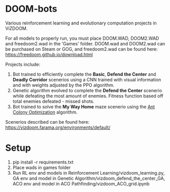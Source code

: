 # DOOM-bots
Various reinforcement learning and evolutionary computation projects in ViZDOOM. 

For all models to properly run, you must place DOOM.WAD, DOOM2.WAD and freedoom2.wad in the 'Games' folder.
DOOM.wad and DOOM2.wad can be purchased on Steam or GOG, and freedoom2.wad can be found here: https://freedoom.github.io/download.html

Projects include:

1. Bot trained to efficiently complete the **Basic**, **Defend the Center** and **Deadly Corridor** scenerios using a CNN trained with visual information and with weights adjusted by the PPO algorithm. 
2. Genetic algorithm evolved to complete the **Defend the Center** scenerio while defeating the most amount of enemies. Fitness function based off total enemies defeated - missed shots. 
3. Bot trained to solve the **My Way Home** maze scenerio using the [Ant Colony Optimization](https://en.wikipedia.org/wiki/Ant_colony_optimization_algorithms) algorithm.

Scenerios described can be found here: https://vizdoom.farama.org/environments/default/

# Setup

1. pip install -r requirements.txt 
2. Place wads in games folder
3. Run RL env and models in Reinforcement Learning/vizdoom_learning.py, GA env and model in Genetic Algorithm/vizdoom_defend_the_center_GA, ACO env and model in ACO Pathfinding/vizdoom_ACO_grid.ipynb